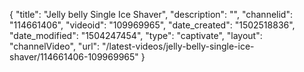 {
    "title": "Jelly belly Single Ice Shaver",
    "description": "",
    "channelid": "114661406",
    "videoid": "109969965",
    "date_created": "1502518836",
    "date_modified": "1504247454",
    "type": "captivate",
    "layout": "channelVideo",
    "url": "\/latest-videos\/jelly-belly-single-ice-shaver\/114661406-109969965"
}